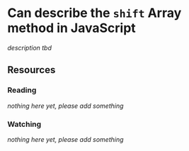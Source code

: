 # Can describe the `shift` Array method in JavaScript

_description tbd_

## Resources

### Reading

_nothing here yet, please add something_

### Watching

_nothing here yet, please add something_
